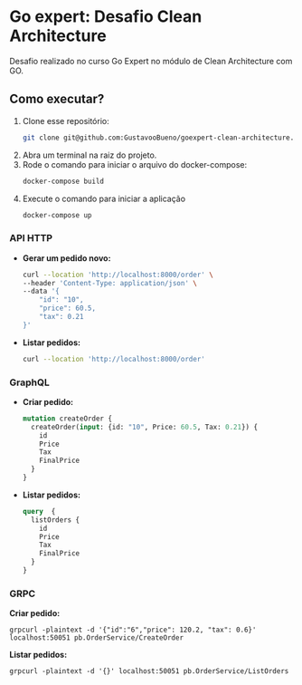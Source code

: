 # Go expert: Desafio Clean Architecture

Desafio realizado no curso Go Expert no módulo de Clean Architecture com GO.

## Como executar?

1. Clone esse repositório:
   ```sh
   git clone git@github.com:GustavooBueno/goexpert-clean-architecture.git
    ```
2. Abra um terminal na raiz do projeto.
3. Rode o comando para iniciar o arquivo do docker-compose:
   ```sh
   docker-compose build
   ```
4. Execute o comando para iniciar a aplicação
   ```sh
   docker-compose up
   ```
   
###  API HTTP

- **Gerar um pedido novo:**

  ```sh
  curl --location 'http://localhost:8000/order' \
  --header 'Content-Type: application/json' \
  --data '{
      "id": "10",
      "price": 60.5,
      "tax": 0.21
  }'
  ```

- **Listar pedidos:**

  ```sh
  curl --location 'http://localhost:8000/order'
  ```


###  GraphQL

- **Criar pedido:**

  ```graphql
  mutation createOrder {
    createOrder(input: {id: "10", Price: 60.5, Tax: 0.21}) {
      id
      Price
      Tax
      FinalPrice
    }
  }
  ```

- **Listar pedidos:**

  ```graphql
  query  {
    listOrders {
      id
      Price
      Tax
      FinalPrice
    }
  }
  ```

### GRPC 

**Criar pedido:**

    grpcurl -plaintext -d '{"id":"6","price": 120.2, "tax": 0.6}' localhost:50051 pb.OrderService/CreateOrder


**Listar pedidos:**

    grpcurl -plaintext -d '{}' localhost:50051 pb.OrderService/ListOrders
      
